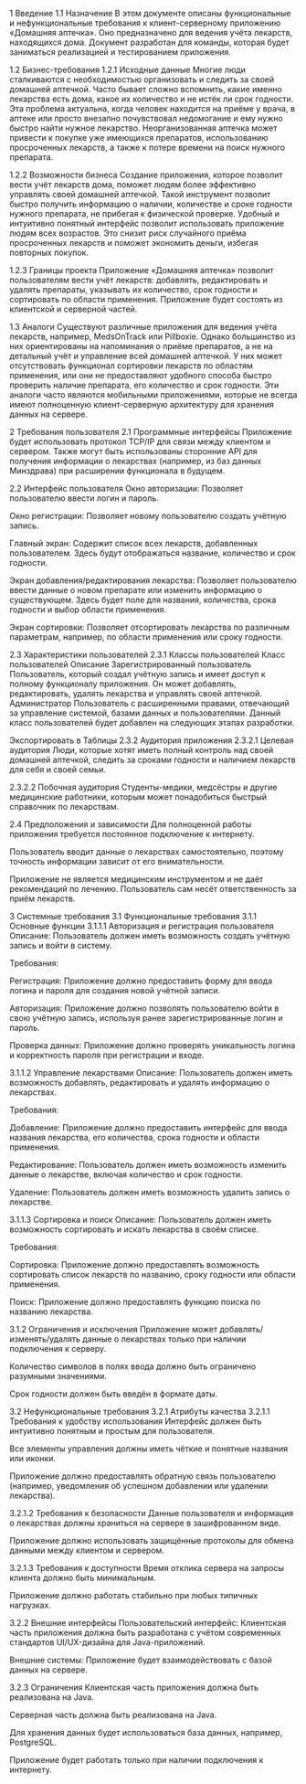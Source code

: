 1 Введение
1.1 Назначение
В этом документе описаны функциональные и нефункциональные требования к клиент-серверному приложению «Домашняя аптечка». Оно предназначено для ведения учёта лекарств, находящихся дома. Документ разработан для команды, которая будет заниматься реализацией и тестированием приложения.

1.2 Бизнес-требования
1.2.1 Исходные данные
Многие люди сталкиваются с необходимостью организовать и следить за своей домашней аптечкой. Часто бывает сложно вспомнить, какие именно лекарства есть дома, какое их количество и не истёк ли срок годности. Эта проблема актуальна, когда человек находится на приёме у врача, в аптеке или просто внезапно почувствовал недомогание и ему нужно быстро найти нужное лекарство. Неорганизованная аптечка может привести к покупке уже имеющихся препаратов, использованию просроченных лекарств, а также к потере времени на поиск нужного препарата.

1.2.2 Возможности бизнеса
Создание приложения, которое позволит вести учёт лекарств дома, поможет людям более эффективно управлять своей домашней аптечкой. Такой инструмент позволит быстро получить информацию о наличии, количестве и сроке годности нужного препарата, не прибегая к физической проверке. Удобный и интуитивно понятный интерфейс позволит использовать приложение людям всех возрастов. Это снизит риск случайного приёма просроченных лекарств и поможет экономить деньги, избегая повторных покупок.

1.2.3 Границы проекта
Приложение «Домашняя аптечка» позволит пользователям вести учёт лекарств: добавлять, редактировать и удалять препараты, указывать их количество, срок годности и сортировать по области применения. Приложение будет состоять из клиентской и серверной частей.

1.3 Аналоги
Существуют различные приложения для ведения учёта лекарств, например, MedsOnTrack или Pillboxie. Однако большинство из них ориентированы на напоминания о приёме препаратов, а не на детальный учёт и управление всей домашней аптечкой. У них может отсутствовать функционал сортировки лекарств по областям применения, или они не предоставляют удобного способа быстро проверить наличие препарата, его количество и срок годности. Эти аналоги часто являются мобильными приложениями, которые не всегда имеют полноценную клиент-серверную архитектуру для хранения данных на сервере.

2 Требования пользователя
2.1 Программные интерфейсы
Приложение будет использовать протокол TCP/IP для связи между клиентом и сервером. Также могут быть использованы сторонние API для получения информации о лекарствах (например, из баз данных Минздрава) при расширении функционала в будущем.

2.2 Интерфейс пользователя
Окно авторизации: Позволяет пользователю ввести логин и пароль.

Окно регистрации: Позволяет новому пользователю создать учётную запись.

Главный экран: Содержит список всех лекарств, добавленных пользователем. Здесь будут отображаться название, количество и срок годности.

Экран добавления/редактирования лекарства: Позволяет пользователю ввести данные о новом препарате или изменить информацию о существующем. Здесь будет поле для названия, количества, срока годности и выбор области применения.

Экран сортировки: Позволяет отсортировать лекарства по различным параметрам, например, по области применения или сроку годности.

2.3 Характеристики пользователей
2.3.1 Классы пользователей
Класс пользователей	Описание
Зарегистрированный пользователь	Пользователь, который создал учётную запись и имеет доступ к полному функционалу приложения. Он может добавлять, редактировать, удалять лекарства и управлять своей аптечкой.
Администратор	Пользователь с расширенными правами, отвечающий за управление системой, базами данных и пользователями. Данный класс пользователей будет добавлен на следующих этапах разработки.

Экспортировать в Таблицы
2.3.2 Аудитория приложения
2.3.2.1 Целевая аудитория
Люди, которые хотят иметь полный контроль над своей домашней аптечкой, следить за сроками годности и наличием лекарств для себя и своей семьи.

2.3.2.2 Побочная аудитория
Студенты-медики, медсёстры и другие медицинские работники, которым может понадобиться быстрый справочник по лекарствам.

2.4 Предположения и зависимости
Для полноценной работы приложения требуется постоянное подключение к интернету.

Пользователь вводит данные о лекарствах самостоятельно, поэтому точность информации зависит от его внимательности.

Приложение не является медицинским инструментом и не даёт рекомендаций по лечению. Пользователь сам несёт ответственность за приём лекарств.

3 Системные требования
3.1 Функциональные требования
3.1.1 Основные функции
3.1.1.1 Авторизация и регистрация пользователя
Описание: Пользователь должен иметь возможность создать учётную запись и войти в систему.

Требования:

Регистрация: Приложение должно предоставить форму для ввода логина и пароля для создания новой учётной записи.

Авторизация: Приложение должно позволять пользователю войти в свою учётную запись, используя ранее зарегистрированные логин и пароль.

Проверка данных: Приложение должно проверять уникальность логина и корректность пароля при регистрации и входе.

3.1.1.2 Управление лекарствами
Описание: Пользователь должен иметь возможность добавлять, редактировать и удалять информацию о лекарствах.

Требования:

Добавление: Приложение должно предоставить интерфейс для ввода названия лекарства, его количества, срока годности и области применения.

Редактирование: Пользователь должен иметь возможность изменить данные о лекарстве, включая количество и срок годности.

Удаление: Пользователь должен иметь возможность удалить запись о лекарстве.

3.1.1.3 Сортировка и поиск
Описание: Пользователь должен иметь возможность сортировать и искать лекарства в своём списке.

Требования:

Сортировка: Приложение должно предоставлять возможность сортировать список лекарств по названию, сроку годности или области применения.

Поиск: Приложение должно предоставлять функцию поиска по названию лекарства.

3.1.2 Ограничения и исключения
Приложение может добавлять/изменять/удалять данные о лекарствах только при наличии подключения к серверу.

Количество символов в полях ввода должно быть ограничено разумными значениями.

Срок годности должен быть введён в формате даты.

3.2 Нефункциональные требования
3.2.1 Атрибуты качества
3.2.1.1 Требования к удобству использования
Интерфейс должен быть интуитивно понятным и простым для пользователя.

Все элементы управления должны иметь чёткие и понятные названия или иконки.

Приложение должно предоставлять обратную связь пользователю (например, уведомления об успешном добавлении или удалении лекарства).

3.2.1.2 Требования к безопасности
Данные пользователя и информация о лекарствах должны храниться на сервере в зашифрованном виде.

Приложение должно использовать защищённые протоколы для обмена данными между клиентом и сервером.

3.2.1.3 Требования к доступности
Время отклика сервера на запросы клиента должно быть минимальным.

Приложение должно работать стабильно при любых типичных нагрузках.

3.2.2 Внешние интерфейсы
Пользовательский интерфейс: Клиентская часть приложения должна быть разработана с учётом современных стандартов UI/UX-дизайна для Java-приложений.

Внешние системы: Приложение будет взаимодействовать с базой данных на сервере.

3.2.3 Ограничения
Клиентская часть приложения должна быть реализована на Java.

Серверная часть должна быть реализована на Java.

Для хранения данных будет использоваться база данных, например, PostgreSQL.

Приложение будет работать только при наличии подключения к интернету.
